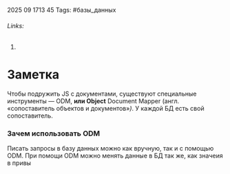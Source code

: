 2025 09 1713 45
Tags: #базы_данных 
###### Links: 
1) 
# Заметка
Чтобы подружить JS с документами, существуют специальные инструменты — ODM, **или Object** Document Mapper (англ. «сопоставитель объектов и документов»_)_. У каждой БД есть свой сопоставитель.
### Зачем использовать ODM
Писать запросы в базу данных можно как вручную, так и с помощью ODM. 
При помощи ODM можно менять данные в БД так же, как значеия в привы